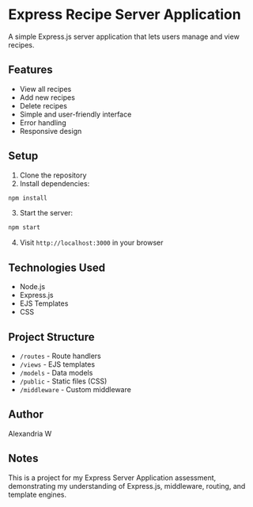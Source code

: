 # Express Recipe Server Application

A simple Express.js server application that lets users manage and view recipes.

## Features

- View all recipes
- Add new recipes
- Delete recipes
- Simple and user-friendly interface
- Error handling
- Responsive design

## Setup

1. Clone the repository
2. Install dependencies:
```bash
npm install
```
3. Start the server:
```bash
npm start
```
4. Visit `http://localhost:3000` in your browser

## Technologies Used

- Node.js
- Express.js
- EJS Templates
- CSS

## Project Structure

- `/routes` - Route handlers
- `/views` - EJS templates
- `/models` - Data models
- `/public` - Static files (CSS)
- `/middleware` - Custom middleware

## Author

Alexandria W

## Notes

This is a project for my Express Server Application assessment, demonstrating my understanding of Express.js, middleware, routing, and template engines.